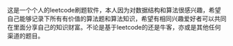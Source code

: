 这是一个个人的leetcode刷题软件，本人因为对数据结构和算法很感兴趣，希望自己能够记录下所有有价值的算法题和算法知识，希望有相同兴趣爱好者可以共同在里面分享自己的知识财富。不论是基于leetcode的还是牛客，亦或是其他任何渠道的题目。
